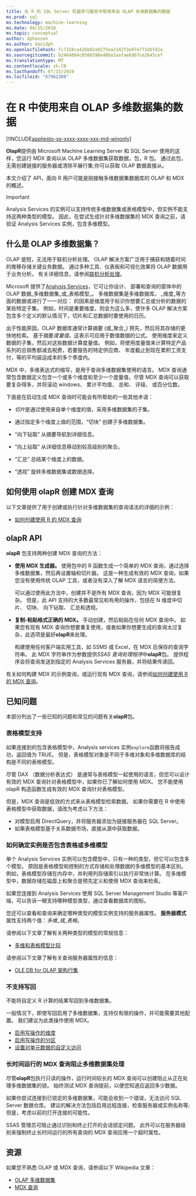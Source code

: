 ```yaml
---
title: 在 R 的 SQL Server 机器学习服务中使用来自 OLAP 多维数据集的数据
ms.prod: sql
ms.technology: machine-learning
ms.date: 04/15/2018
ms.topic: conceptual
author: dphansen
ms.author: davidph
ms.openlocfilehash: fc7158ca426b02a9275ea2142f3e97e771dbfd1e
ms.sourcegitcommit: b2464064c0566590e486a3aafae6d67ce2645cef
ms.translationtype: MT
ms.contentlocale: zh-CN
ms.lasthandoff: 07/15/2019
ms.locfileid: "67962388"
---
```

# <a name="using-data-from-olap-cubes-in-r"></a>在 R 中使用来自 OLAP 多维数据集的数据
[!INCLUDE[appliesto-ss-xxxx-xxxx-xxx-md-winonly](../../includes/appliesto-ss-xxxx-xxxx-xxx-md-winonly.md)]

**OlapR**提供由 Microsoft Machine Learning Server 和 SQL Server 使用的这样，您运行 MDX 查询以从 OLAP 多维数据集获取数据，包，R 包。 通过此包，无需创建链接的服务器或清除平展行集;你可以获取 OLAP 数据直接从。

本文介绍了 API，面向 R 用户可能是刚接触多维数据集数据库的 OLAP 和 MDX 的概述。

> [!IMPORTANT]
> Analysis Services 的实例可以支持传统多维数据集或表格模型中，但实例不能支持这两种类型的模型。 因此，在尝试生成针对多维数据集的 MDX 查询之前，请验证 Analysis Services 实例，包含多维模型。

## <a name="what-is-an-olap-cube"></a>什么是 OLAP 多维数据集？

OLAP 是短，无法用于联机分析处理。 OLAP 解决方案广泛用于捕获和随着时间的推移存储关键业务数据。 通过多种工具、仪表板和可视化效果将 OLAP 数据用于业务分析。 有关详细信息，请参阅[联机分析处理](https://en.wikipedia.org/wiki/Online_analytical_processing)。

Microsoft 提供了[Analysis Services](https://docs.microsoft.com/sql/analysis-services/analysis-services)，它可让你设计、 部署和查询的窗体中的 OLAP 数据_多维数据集_或_表格模型_。 多维数据集是多维数据库。 _维度_等方面的数据或进行了一一对应： 的因素是维度用于标识你想要汇总或分析的数据的某些特定子集。 例如，时间是重要维度，则会为这么多，使许多 OLAP 解决方案包含多个定义的默认情况下，切片和汇总数据时要使用的日历。 

出于性能原因，OLAP 数据库通常计算摘要 (或_聚合_) 预先，然后将其存储的更快地检索。 基于摘要*度量值*，这表示可应用于数值数据的公式。 使用维度来定义数据的子集，然后对这些数据计算度量值。 例如，将使用度量值来计算特定产品系列的总销售额减去税费，若要报告的特定供应商、 年度截止到现在累积工资支付，等的平均装运成本的多个季度内。

MDX 中，多维表达式的缩写，是用于查询多维数据集使用的语言。 MDX 查询通常包含数据定义包含一个或多个维度和至少一个度量值，尽管 MDX 查询可以获取要复杂得多，并将滚动 windows、 累计平均值、 总和、 评级、 或百分位数。 

下面是在启动生成 MDX 查询时可能会有所帮助的一些其他术语：

+ *切片*是通过使用来自单个维度的值，采用多维数据集的子集。

+ 通过指定多个维度上值的范围，“切块”  创建子多维数据集。

+ “向下钻取”  从摘要导航到详细信息。

+ “向上钻取”  从详细信息移动到较高级别的聚合。

+ “汇总”  总结某个维度上的数据。

+ “透视”  旋转多维数据集或数据选择。

## <a name="how-to-use-olapr-to-create-mdx-queries"></a>如何使用 olapR 创建 MDX 查询

以下文章提供了用于创建或执行针对多维数据集的查询语法的详细的示例：

+ [如何创建使用 R 的 MDX 查询](../../advanced-analytics/r/how-to-create-mdx-queries-using-olapr.md)

## <a name="olapr-api"></a>olapR API

**olapR** 包支持两种创建 MDX 查询的方法：

- **使用 MDX 生成器。** 使用包中的 R 函数生成一个简单的 MDX 查询，通过选择多维数据集，然后再设置轴和切片器。 这是一种生成有效的 MDX 查询，如果您没有使用传统 OLAP 工具，或者没有深入了解 MDX 语言的简便方法。

    可以通过使用此方法中，创建并不是所有 MDX 查询，因为 MDX 可能很复杂。 但是，此 API 支持的大多数最常见和有用的操作，包括在 N 维度中切片、 切块、 向下钻取、 汇总和透视。

+ **复制-粘贴格式正确的 MDX。** 手动创建，然后粘贴在任何 MDX 查询中。 如果您有现有 MDX 查询你想要重复使用，或者如果你想要生成的查询太过复杂，此选项是最好**olapR**来处理。

    构建使用任何客户端实用工具，如 SSMS 或 Excel，在 MDX 后保存的查询字符串。 此 MDX 字符串作为参数提供*SSAS 查询处理程序*中**olapR**包。 提供程序会将查询发送到指定的 Analysis Services 服务器，并将结果传递回。 

有关如何构建 MDX 的示例查询，或运行现有 MDX 查询，请参阅[如何创建使用 R 的 MDX 查询](../../advanced-analytics/r/how-to-create-mdx-queries-using-olapr.md)。

## <a name="known-issues"></a>已知问题

本部分列出了一些已知的问题和常见的问题有关**olapR**包。

### <a name="tabular-model-support"></a>表格模型支持

如果连接到的包含表格模型中，Analysis services 实例`explore`函数将报告成功，返回值为 TRUE。 但是，表格模型对象是不同于多维对象和多维数据库的结构是不同的表格模型。

尽管 DAX （数据分析表达式） 是通常与表格模型一起使用的语言，但您可以设计有效的 MDX 查询针对表格模型中，如果你已了解如何使用 MDX。 您不能使用 olapR 构造函数生成有效的 MDX 查询针对表格模型。

但是，MDX 查询是低效的方式来从表格模型检索数据。 如果你需要在 R 中使用表格模型中获取数据，请改为考虑以下方法：

+ 对模型启用 DirectQuery，并将服务器添加为链接服务器在 SQL Server。 
+ 如果表格模型基于关系数据市场，直接从源中获取数据。

### <a name="how-to-determine-whether-an-instance-contains-tabular-or-multidimensional-models"></a>如何确定实例是否包含表格或多维模型

单个 Analysis Services 实例可以包含模型中，只有一种的类型，但它可以包含多个模型。 原因是表格模型和控制的方式存储和处理数据的多维模型的基本区别。 例如，表格模型存储在内存中，并利用列存储索引以执行非常快计算。 在多维模型中，数据存储在磁盘上和聚合是预先定义和使用 MDX 查询来检索。

如果您连接到 Analysis Services 使用 SQL Server Management Studio 等客户端，可以告诉一眼支持哪种模型类型，通过查看数据库的图标。

您还可以查看和查询来确定哪种类型的模型实例支持的服务器属性。 **服务器模式**属性支持两个值：_多维_或_表格_。

请参阅以下文章了解有关两种类型的模型的常规信息：

+ [多维和表格模型比较](https://docs.microsoft.com/sql/analysis-services/comparing-tabular-and-multidimensional-solutions-ssas)

请参阅以下文章了解有关查询服务器属性的信息：

+ [OLE DB for OLAP 架构行集](https://docs.microsoft.com/bi-reference/schema-rowsets/ole-db-olap/ole-db-for-olap-schema-rowsets)

### <a name="writeback-is-not-supported"></a>不支持写回

不能将自定义 R 计算的结果写回到多维数据集。

一般情况下，即使写回启用了多维数据集，支持仅有限的操作，并可能需要其他配置。 我们建议为此类操作使用 MDX。

+ [启用写操作的维度](https://docs.microsoft.com/sql/analysis-services/multidimensional-models-olap-logical-dimension-objects/write-enabled-dimensions)
+ [启用写操作的分区](https://docs.microsoft.com/sql/analysis-services/multidimensional-models-olap-logical-cube-objects/partitions-write-enabled-partitions)
+ [设置对单元数据的自定义访问](https://docs.microsoft.com/sql/analysis-services/multidimensional-models/grant-custom-access-to-cell-data-analysis-services)

### <a name="long-running-mdx-queries-block-cube-processing"></a>长时间运行的 MDX 查询阻止多维数据集处理

尽管**olapR**包执行只读的操作，运行时间较长的 MDX 查询可以创建阻止从正在处理多维数据集的锁。 始终测试 MDX 查询提前，以便您知道应返回多少数据。

如果你尝试连接到已锁定的多维数据集，可能会收到一个错误，无法访问 SQL Server 数据仓库。 建议的解决方法包括启用远程连接，检查服务器或实例名称等;但是，考虑以前的打开连接的可能性。

SSAS 管理员可阻止通过识别和终止打开的会话锁定问题。 此外可以在服务器级别来强制终止长时间运行的所有查询的 MDX 查询应用一个超时属性。

## <a name="resources"></a>资源

如果您不熟悉 OLAP 或 MDX 查询，请参阅以下 Wikipedia 文章： 

+ [OLAP 多维数据集](https://en.wikipedia.org/wiki/OLAP_cube)
+ [MDX 查询](https://en.wikipedia.org/wiki/MultiDimensional_eXpressions)
